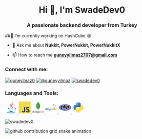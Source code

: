 <h1 align="center">Hi 👋, I'm SwadeDev0</h1>
<h3 align="center">A passionate backend developer from Turkey</h3>

##🔭 I’m currently working on HashCube 😢
 
- 💬 Ask me about **Nukkit, PowerNukkit, PowerNukkitX**

- 📫 How to reach me **guneyyilmaz2707@gmail.com**

<h3 align="left">Connect with me:</h3>
<p align="left">
<a href="https://twitter.com/guneylmaz0" target="blank"><img align="center" src="https://raw.githubusercontent.com/rahuldkjain/github-profile-readme-generator/master/src/images/icons/Social/twitter.svg" alt="guneylmaz0" height="30" width="40" /></a>
<a href="https://www.youtube.com/c/@guneyyilmaz" target="blank"><img align="center" src="https://raw.githubusercontent.com/rahuldkjain/github-profile-readme-generator/master/src/images/icons/Social/youtube.svg" alt="@guneyyilmaz" height="30" width="40" /></a>
<a href="https://discord.gg/swadedev0" target="blank"><img align="center" src="https://raw.githubusercontent.com/rahuldkjain/github-profile-readme-generator/master/src/images/icons/Social/discord.svg" alt="swadedev0" height="30" width="40" /></a>
</p>

<h3 align="left">Languages and Tools:</h3>
<p align="left"> <a href="https://www.java.com" target="_blank" rel="noreferrer"> <img src="https://raw.githubusercontent.com/devicons/devicon/master/icons/java/java-original.svg" alt="java" width="40" height="40"/> </a> <a href="https://developer.mozilla.org/en-US/docs/Web/JavaScript" target="_blank" rel="noreferrer"> <img src="https://raw.githubusercontent.com/devicons/devicon/master/icons/javascript/javascript-original.svg" alt="javascript" width="40" height="40"/> </a> <a href="https://www.mongodb.com/" target="_blank" rel="noreferrer"> <img src="https://raw.githubusercontent.com/devicons/devicon/master/icons/mongodb/mongodb-original-wordmark.svg" alt="mongodb" width="40" height="40"/> </a> <a href="https://www.mysql.com/" target="_blank" rel="noreferrer"> <img src="https://raw.githubusercontent.com/devicons/devicon/master/icons/mysql/mysql-original-wordmark.svg" alt="mysql" width="40" height="40"/> </a> <a href="https://www.php.net" target="_blank" rel="noreferrer"> <img src="https://raw.githubusercontent.com/devicons/devicon/master/icons/php/php-original.svg" alt="php" width="40" height="40"/> </a> <a href="https://www.python.org" target="_blank" rel="noreferrer"> <img src="https://raw.githubusercontent.com/devicons/devicon/master/icons/python/python-original.svg" alt="python" width="40" height="40"/> </a> </p>

<p><img align="center" src="https://github-readme-stats.vercel.app/api/top-langs?username=swadedev0&show_icons=true&locale=en&layout=compact" alt="swadedev0" /></p>

<picture>
  <source media="(prefers-color-scheme: dark)" srcset="https://raw.githubusercontent.com/SwadeDev0/SwadeDev0/output/github-contribution-grid-snake-dark.svg">
  <source media="(prefers-color-scheme: light)" srcset="https://raw.githubusercontent.com/SwadeDev0/SwadeDev0/output/github-contribution-grid-snake.svg">
  <img alt="github contribution grid snake animation" src="https://raw.githubusercontent.com/SwadeDev0/SwadeDev0/output/github-contribution-grid-snake.svg">
</picture>
